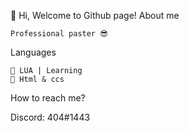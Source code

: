 👋 Hi, Welcome to Github page!
About me

    Professional paster 😎

Languages

    📜 LUA | Learning
    📜 Html & ccs 

How to reach me?

Discord: 404#1443
